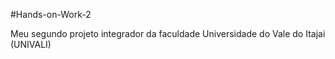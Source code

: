 #Hands-on-Work-2

Meu segundo projeto integrador da faculdade Universidade do Vale do Itajai (UNIVALI)
